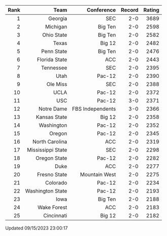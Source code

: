 | Rank  | Team                 | Conference           | Record   | Rating |
| ---:  | ---:                 | ---:                 | ---:     | ---:   |
| 1     | Georgia              | SEC                  | 2-0      | 3689   |
| 2     | Michigan             | Big Ten              | 2-0      | 2598   |
| 3     | Ohio State           | Big Ten              | 2-0      | 2582   |
| 4     | Texas                | Big 12               | 2-0      | 2482   |
| 5     | Penn State           | Big Ten              | 2-0      | 2476   |
| 6     | Florida State        | ACC                  | 2-0      | 2443   |
| 7     | Tennessee            | SEC                  | 2-0      | 2395   |
| 8     | Utah                 | Pac-12               | 2-0      | 2390   |
| 9     | Ole Miss             | SEC                  | 2-0      | 2388   |
| 10    | UCLA                 | Pac-12               | 2-0      | 2372   |
| 11    | USC                  | Pac-12               | 3-0      | 2371   |
| 12    | Notre Dame           | FBS Independents     | 3-0      | 2366   |
| 13    | Kansas State         | Big 12               | 2-0      | 2358   |
| 14    | Washington           | Pac-12               | 2-0      | 2352   |
| 15    | Oregon               | Pac-12               | 2-0      | 2345   |
| 16    | North Carolina       | ACC                  | 2-0      | 2319   |
| 17    | Mississippi State    | SEC                  | 2-0      | 2298   |
| 18    | Oregon State         | Pac-12               | 2-0      | 2282   |
| 19    | Duke                 | ACC                  | 2-0      | 2277   |
| 20    | Fresno State         | Mountain West        | 2-0      | 2275   |
| 21    | Colorado             | Pac-12               | 2-0      | 2234   |
| 22    | Washington State     | Pac-12               | 2-0      | 2193   |
| 23    | Iowa                 | Big Ten              | 2-0      | 2188   |
| 24    | Wake Forest          | ACC                  | 2-0      | 2183   |
| 25    | Cincinnati           | Big 12               | 2-0      | 2182   |

Updated 09/15/2023 23:00:17
